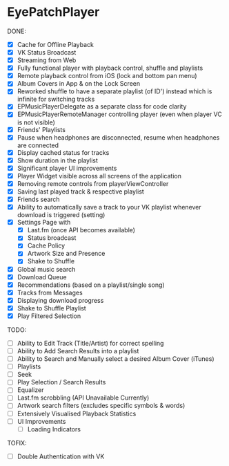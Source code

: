 # EyePatchPlayer
DONE:

- [x] Cache for Offline Playback
- [x] VK Status Broadcast
- [x] Streaming from Web
- [x] Fully functional player with playback control, shuffle and playlists
- [x] Remote playback control from iOS (lock and bottom pan menu)
- [x] Album Covers in App & on the Lock Screen
- [x] Reworked shuffle to have a separate playlist (of ID') instead which is infinite for switching tracks
- [x] EPMusicPlayerDelegate as a separate class for code clarity
- [x] EPMusicPlayerRemoteManager controlling player (even when player VC is not visible)
- [x] Friends' Playlists
- [x] Pause when headphones are disconnected, resume when headphones are connected
- [x] Display cached status for tracks 
- [x] Show duration in the playlist
- [x] Significant player UI improvements
- [x] Player Widget visible across all screens of the application
- [x] Removing remote controls from playerViewController
- [x] Saving last played track & respective playlist
- [x] Friends search
- [x] Ability to automatically save a track to your VK playlist whenever download is triggered (setting)
- [x] Settings Page with
    - [x] Last.fm (once API becomes available)
    - [x] Status broadcast
    - [x] Cache Policy
    - [x] Artwork Size and Presence
    - [x] Shake to Shuffle
- [x] Global music search
- [x] Download Queue
- [x] Recommendations (based on a playlist/single song)
- [x] Tracks from Messages
- [x] Displaying download progress
- [x] Shake to Shuffle Playlist
- [x] Play Filtered Selection

TODO:

- [ ] Ability to Edit Track (Title/Artist) for correct spelling
- [ ] Ability to Add Search Results into a playlist
- [ ] Ability to Search and Manually select a desired Album Cover (iTunes)
- [ ] Playlists
- [ ] Seek
- [ ] Play Selection / Search Results
- [ ] Equalizer
- [ ] Last.fm scrobbling (API Unavailable Currently)
- [ ] Artwork search filters (excludes specific symbols & words)
- [ ] Extensively Visualised Playback Statistics
- [ ] UI Improvements
    - [ ] Loading Indicators

TOFIX:

- [ ] Double Authentication with VK
